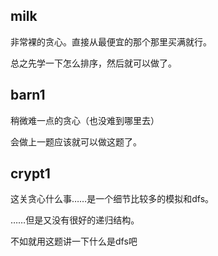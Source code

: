 ## milk
非常裸的贪心。直接从最便宜的那个那里买满就行。

总之先学一下怎么排序，然后就可以做了。

## barn1
稍微难一点的贪心（也没难到哪里去）

会做上一题应该就可以做这题了。

## crypt1

这关贪心什么事……是一个细节比较多的模拟和dfs。

……但是又没有很好的递归结构。

不如就用这题讲一下什么是dfs吧

